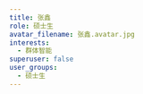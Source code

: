 ```yaml
---
title: 张鑫
role: 硕士生
avatar_filename: 张鑫.avatar.jpg
interests:
  - 群体智能
superuser: false
user_groups:
  - 硕士生
---
```

